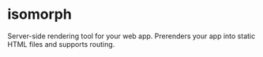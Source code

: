 # isomorph
Server-side rendering tool for your web app. Prerenders your app into static HTML files and supports routing.
